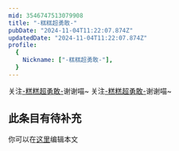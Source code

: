 ```yaml
---
mid: 3546747513079908
title: "-糕糕超勇敢-"
pubDate: "2024-11-04T11:22:07.874Z"
updatedDate: "2024-11-04T11:22:07.874Z"
profile:
  {
    Nickname: ["-糕糕超勇敢-"],
  }
---
```


关注[-糕糕超勇敢-](https://space.bilibili.com/3546747513079908)谢谢喵~ 关注[-糕糕超勇敢-](https://space.bilibili.com/3546747513079908)谢谢喵~

## 此条目有待补充
你可以在[这里](https://github.com/Yuhanawa/VTuber.ICU/edit/master/src/content/v/-糕糕超勇敢-/index.md)编辑本文
